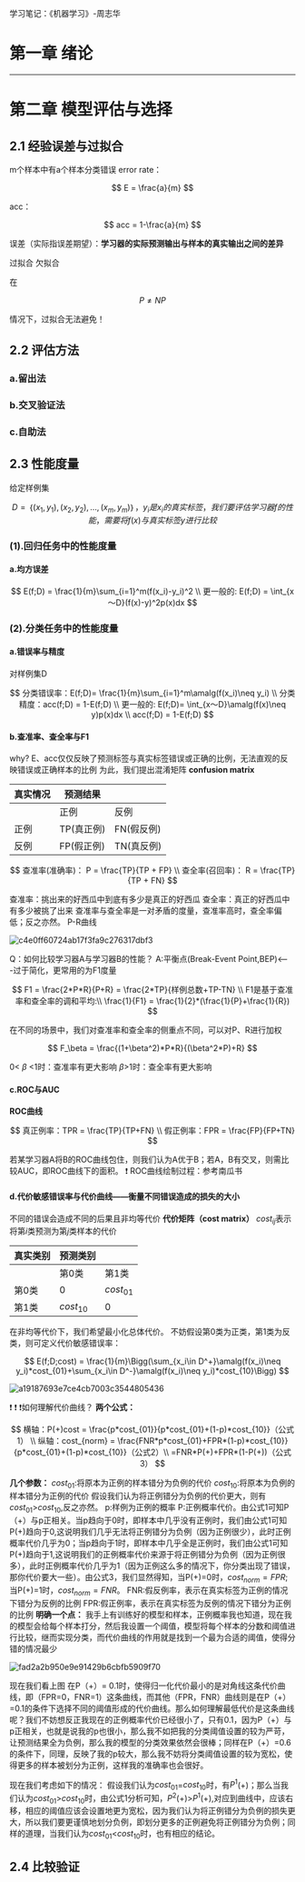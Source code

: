 学习笔记：《机器学习》-周志华

# 第一章 绪论
---
# 第二章 模型评估与选择
## 2.1 经验误差与过拟合
m个样本中有a个样本分类错误
error rate：

$$
E = \frac{a}{m}
$$

acc：

$$
acc = 1-\frac{a}{m}
$$

误差（实际指误差期望）：**学习器的实际预测输出与样本的真实输出之间的差异**

过拟合
欠拟合

在

$$
P \neq NP
$$

情况下，过拟合无法避免！

## 2.2 评估方法
### a.留出法
### b.交叉验证法
### c.自助法

## 2.3 性能度量
给定样例集 

$$
D=｛(x_1,y_1),(x_2,y_2),...,(x_m,y_m)｝
，y_i是x_i的真实标签，
我们要评估学习器f的性能，需要将f(x)与真实标签y进行比较
$$

### (1).回归任务中的性能度量
#### a.均方误差
$$
E(f;D) = \frac{1}{m}\sum_{i=1}^m(f(x_i)-y_i)^2
\\
更一般的:
E(f;D) = \int_{x～D}(f(x)-y)^2p(x)dx
$$
### (2).分类任务中的性能度量
#### a.错误率与精度
对样例集D

$$
分类错误率：E(f;D)= \frac{1}{m}\sum_{i=1}^m\amalg(f(x_i)\neq y_i)
\\
分类精度：acc(f;D) = 1-E(f;D)
\\
更一般的:
E(f;D)= \int_{x～D}\amalg(f(x)\neq y)p(x)dx
\\
acc(f;D) = 1-E(f;D)
$$

#### b.查准率、查全率与F1
why?
E、acc仅仅反映了预测标签与真实标签错误或正确的比例，无法直观的反映错误或正确样本的比例
为此，我们提出混淆矩阵
**confusion matrix**

|真实情况|预测结果||
|-|-|-|
||正例|反例|
|正例|TP(真正例)|FN(假反例)|
|反例|FP(假正例)|TN(真反例)|

$$
查准率(准确率)： P = \frac{TP}{TP + FP}
\\
查全率(召回率)： R = \frac{TP}{TP + FN}
$$

查准率：挑出来的好西瓜中到底有多少是真正的好西瓜
查全率：真正的好西瓜中有多少被挑了出来
查准率与查全率是一对矛盾的度量，查准率高时，查全率偏低；反之亦然。
P-R曲线


![c4e0ff60724ab17f3fa9c276317dbf3](assets/c4e0ff60724ab17f3fa9c276317dbf3.jpg)

Q：如何比较学习器A与学习器B的性能？
A:平衡点(Break-Event Point,BEP)<---过于简化，更常用的为F1度量

$$
F1 = \frac{2*P*R}{P+R} = \frac{2*TP}{样例总数+TP-TN}
\\
F1是基于查准率和查全率的调和平均:\\
\frac{1}{F1} = \frac{1}{2}*(\frac{1}{P}+\frac{1}{R})
$$

在不同的场景中，我们对查准率和查全率的侧重点不同，可以对P、R进行加权

$$
F_\beta = \frac{(1+\beta^2)*P*R}{(\beta^2*P)+R}
$$

0< $\beta$ <1时：查准率有更大影响
$\beta$>1时：查全率有更大影响
#### c.ROC与AUC
**ROC曲线**

$$
真正例率：TPR = \frac{TP}{TP+FN}
\\
假正例率：FPR = \frac{FP}{FP+TN}
$$

若某学习器A将B的ROC曲线包住，则我们认为A优于B；若A，B有交叉，则需比较AUC，即ROC曲线下的面积。
:exclamation: ROC曲线绘制过程：参考南瓜书
#### d.代价敏感错误率与代价曲线——衡量不同错误造成的损失的大小
不同的错误会造成不同的后果且非均等代价
**代价矩阵（cost matrix）**
$cost_{ij}$表示将第$i$类预测为第$j$类样本的代价

|真实类别|预测类别||
|-|-|-|
||第0类|第1类|
|第0类|0|$cost_{01}$|
|第1类|$cost_{10}$|0|

在非均等代价下，我们希望最小化总体代价。
不妨假设第0类为正类，第1类为反类，则可定义代价敏感错误率：

$$
E(f;D;cost) = \frac{1}{m}\Bigg(\sum_{x_i\in D^+}\amalg(f(x_i)\neq y_i)*cost_{01}+\sum_{x_i\in D^-}\amalg(f(x_i)\neq y_i)*cost_{10}\Bigg)
$$


![a19187693e7ce4cb7003c3544805436](assets/a19187693e7ce4cb7003c3544805436.jpg)

:exclamation: :exclamation: :exclamation:如何理解代价曲线？
**两个公式：**

$$
横轴：P(+)cost = \frac{p*cost_{01}}{p*cost_{01}+(1-p)*cost_{10}}（公式1）
\\
纵轴：cost_{norm} = \frac{FNR*p*cost_{01}+FPR*(1-p)*cost_{10}}{p*cost_{01}+(1-p)*cost_{10}}（公式2）\\ =FNR*P(+)+FPR*(1-P(+))（公式3）
$$

**几个参数：**
$cost_{01}$:将原本为正例的样本错分为负例的代价
$cost_{10}$:将原本为负例的样本错分为正例的代价
假设我们认为将正例错分为负例的代价更大，则有$cost_{01}$>$cost_{10}$,反之亦然。
p:样例为正例的概率
P:正例概率代价。由公式1可知P（+）与p正相关。当p趋向于0时，即样本中几乎没有正例时，我们由公式1可知P(+)趋向于0,这说明我们几乎无法将正例错分为负例（因为正例很少），此时正例概率代价几乎为0；当p趋向于1时，即样本中几乎全是正例时，我们由公式1可知P(+)趋向于1,这说明我们的正例概率代价来源于将正例错分为负例（因为正例很多），此时正例概率代价几乎为1（因为正例这么多的情况下，你分类出现了错误，那你代价要大一些）。由公式3，我们显然得知，当P(+)=0时，$cost_{norm}=FPR$;当P(+)=1时，$cost_{norm}=FNR$。
FNR:假反例率，表示在真实标签为正例的情况下错分为反例的比例
FPR:假正例率，表示在真实标签为反例的情况下错分为正例的比例
**明确一个点：**
我手上有训练好的模型和样本，正例概率我也知道，现在我的模型会给每个样本打分，然后我设置一个阈值，模型将每个样本的分数和阈值进行比较，继而实现分类，而代价曲线的作用就是找到一个最为合适的阈值，使得分错的情况最少

![fad2a2b950e9e91429b6cbfb5909f70](assets/fad2a2b950e9e91429b6cbfb5909f70.png)

现在我们看上图
在P（+）= 0.1时，使得归一化代价最小的是对角线这条代价曲线，即（FPR=0，FNR=1）这条曲线，而其他（FPR，FNR）曲线则是在P（+）=0.1的条件下选择不同的阈值形成的代价曲线。那么如何理解最低代价是这条曲线呢？我们不妨想反正我现在的正例概率代价已经很小了，只有0.1，因为P（+）与p正相关，也就是说我的p也很小，那么我不如把我的分类阈值设置的较为严苛，让预测结果全为负例，那么我的模型的分类效果依然会很棒；同样在P（+）=0.6的条件下，同理，反映了我的p较大，那么我不妨将分类阈值设置的较为宽松，使得更多的样本被划分为正例，这样我的准确率也会很好。

现在我们考虑如下的情况：
假设我们认为$cost_{01}$=$cost_{10}$时，有$P^1$(+)；那么当我们认为$cost_{01}$>$cost_{10}$时，由公式1分析可知，$P^2$(+)>$P^1$(+),对应到曲线中，应该右移，相应的阈值应该会设置地更为宽松，因为我们认为将正例错分为负例的损失更大，所以我们要更谨慎地划分负例，即划分更多的正例避免将正例错分为负例；同样的道理，当我们认为$cost_{01}$<$cost_{10}$时，也有相应的结论。

## 2.4 比较验证

























